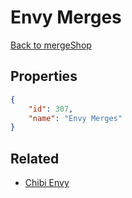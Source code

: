 # Envy Merges

<no description available>

[Back to mergeShop](../merge-shops.md)

## Properties

```json
{
    "id": 307,
    "name": "Envy Merges"
}
```

## Related

- [Chibi Envy](../items/18952-chibi-envy.md)

